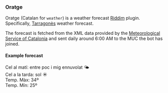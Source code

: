 ### Oratge

Oratge (Catalan for `weather`) is a weather forecast [Riddim](http://code.matthewwild.co.uk/riddim) plugin.
Specifically, [Tarragonès](https://en.wikipedia.org/wiki/Tarragon%C3%A8s) weather forecast.

The forecast is fetched from the XML data provided by the [Meteorological Service of Catalonia](https://en.meteocat.gencat.cat/?lang=en)
and sent daily around 6:00 AM to the MUC the bot has joined.

#### Example forecast

Cel al matí: entre poc i mig ennuvolat 🌤  
Cel a la tarda: sol ☀  
Temp. Màx: 34º  
Temp. Mín: 25º
